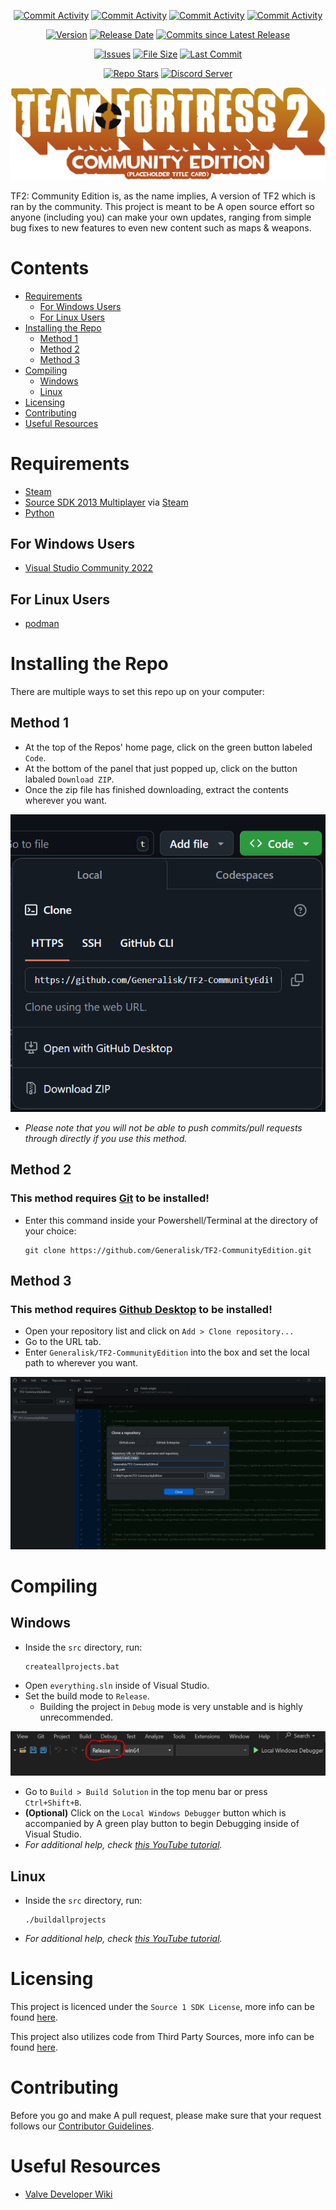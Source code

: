 <div align="center">
  
  [![Commit Activity](https://img.shields.io/github/commit-activity/w/Generalisk/TF2-CommunityEdition)](https://github.com/Generalisk/TF2-CommunityEdition)
  [![Commit Activity](https://img.shields.io/github/commit-activity/m/Generalisk/TF2-CommunityEdition)](https://github.com/Generalisk/TF2-CommunityEdition)
  [![Commit Activity](https://img.shields.io/github/commit-activity/y/Generalisk/TF2-CommunityEdition)](https://github.com/Generalisk/TF2-CommunityEdition)
  [![Commit Activity](https://img.shields.io/github/commit-activity/t/Generalisk/TF2-CommunityEdition)](https://github.com/Generalisk/TF2-CommunityEdition)
  
  [![Version](https://img.shields.io/github/v/release/Generalisk/TF2-CommunityEdition)](https://github.com/Generalisk/TF2-CommunityEdition/releases/latest)
  [![Release Date](https://img.shields.io/github/release-date/Generalisk/TF2-CommunityEdition)](https://github.com/Generalisk/TF2-CommunityEdition/releases/latest)
  [![Commits since Latest Release](https://img.shields.io/github/commits-since/Generalisk/TF2-CommunityEdition/latest)](https://github.com/Generalisk/TF2-CommunityEdition/releases/latest)
  
  <!--[![License](https://img.shields.io/github/license/Generalisk/TF2-CommunityEdition)](https://github.com/Generalisk/TF2-CommunityEdition/blob/main/LICENSE)-->
  [![Issues](https://img.shields.io/github/issues/Generalisk/TF2-CommunityEdition)](https://github.com/Generalisk/TF2-CommunityEdition/issues)
  [![File Size](https://img.shields.io/github/repo-size/Generalisk/TF2-CommunityEdition)](https://github.com/Generalisk/TF2-CommunityEdition)
  [![Last Commit](https://img.shields.io/github/last-commit/Generalisk/TF2-CommunityEdition)](https://github.com/Generalisk/TF2-CommunityEdition)
  
  [![Repo Stars](https://img.shields.io/github/stars/Generalisk/TF2-CommunityEdition)](https://github.com/Generalisk/TF2-CommunityEdition)
  [![Discord Server](https://img.shields.io/discord/1343991748019359795)](https://discord.gg/nZBsxVyxhY)
</div>

<div align="center">
  
  ![TF2 Community Edition Logo](https://raw.githubusercontent.com/Generalisk/TF2-CommunityEdition/refs/heads/master/.github/images/tf2ce_logo.png)
</div>

TF2: Community Edition is, as the name implies, A version of TF2 which is ran by the community. This project is meant to be A open source effort so anyone (including you) can make your own updates, ranging from simple bug fixes to new features to even new content such as maps & weapons.

# Contents
- [Requirements](#requirements)
  - [For Windows Users](#for-windows-users)
  - [For Linux Users](#for-linux-users)
- [Installing the Repo](#installing-the-repo)
  - [Method 1](#method-1)
  - [Method 2](#method-2)
  - [Method 3](#method-3)
- [Compiling](#compiling)
  - [Windows](#windows)
  - [Linux](#linux)
- [Licensing](#licensing)
- [Contributing](#contributing)
- [Useful Resources](#useful-resources)

# Requirements
- [Steam](https://cdn.fastly.steamstatic.com/client/installer/SteamSetup.exe)
- [Source SDK 2013 Multiplayer](steam://install/243750) via [Steam](https://cdn.fastly.steamstatic.com/client/installer/SteamSetup.exe)
- [Python](https://www.python.org/downloads)
## For Windows Users
- [Visual Studio Community 2022](https://visualstudio.microsoft.com/vs/community/)
## For Linux Users
- [podman](https://podman.io/)

# Installing the Repo
There are multiple ways to set this repo up on your computer:
## Method 1
- At the top of the Repos' home page, click on the green button labeled `Code`.
- At the bottom of the panel that just popped up, click on the button labaled `Download ZIP`.
- Once the zip file has finished downloading, extract the contents wherever you want.

![Github Screenshot](https://raw.githubusercontent.com/Generalisk/TF2-CommunityEdition/refs/heads/master/.github/images/setup-github.png)
- *Please note that you will not be able to push commits/pull requests through directly if you use this method.*
## Method 2
### This method requires [Git](https://git-scm.com/downloads) to be installed!
- Enter this command inside your Powershell/Terminal at the directory of your choice:
  ```
  git clone https://github.com/Generalisk/TF2-CommunityEdition.git
  ```
## Method 3
### This method requires [Github Desktop](https://desktop.github.com/) to be installed!
- Open your repository list and click on `Add > Clone repository...`
- Go to the URL tab.
- Enter `Generalisk/TF2-CommunityEdition` into the box and set the local path to wherever you want.

![Github Desktop Screenshot](https://raw.githubusercontent.com/Generalisk/TF2-CommunityEdition/refs/heads/master/.github/images/setup-github-desktop.png)

# Compiling
## Windows
- Inside the `src` directory, run:
  ```
  createallprojects.bat
  ```
- Open `everything.sln` inside of Visual Studio.
- Set the build mode to `Release`.
  - Building the project in `Debug` mode is very unstable and is highly unrecommended.
  
![Visual Studio Screenshot](https://raw.githubusercontent.com/Generalisk/TF2-CommunityEdition/refs/heads/master/.github/images/compilation-vs.png)
- Go to `Build > Build Solution` in the top menu bar or press `Ctrl+Shift+B`.
- **(Optional)** Click on the `Local Windows Debugger` button which is accompanied by A green play button to begin Debugging inside of Visual Studio.
- *For additional help, check [this YouTube tutorial](https://youtu.be/7CG3kLdQSRY&t=327s).*
## Linux
- Inside the `src` directory, run:
  ```
  ./buildallprojects
  ```
- *For additional help, check [this YouTube tutorial](https://youtu.be/7CG3kLdQSRY&t=356s).*

# Licensing
This project is licenced under the `Source 1 SDK License`, more info can be found [here](LICENSE).

This project also utilizes code from Third Party Sources, more info can be found [here](game/thirdpartylegalnotices.txt).

# Contributing
Before you go and make A pull request, please make sure that your request follows our [Contributor Guidelines](.github/CONTRIBUTING.md).

# Useful Resources
- [Valve Developer Wiki](https://developer.valvesoftware.com/wiki/Setting_up_Source_SDK_Base_2013_Multiplayer)

